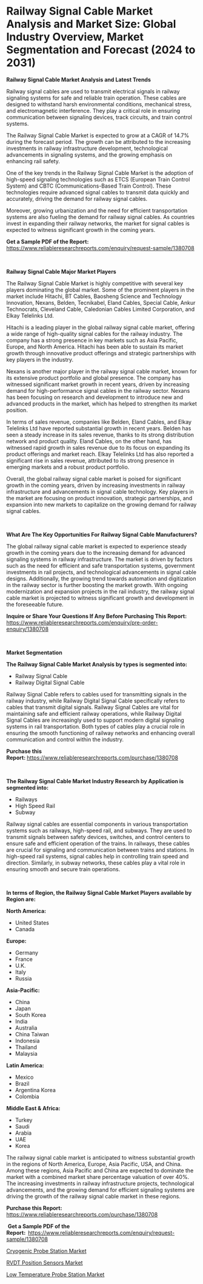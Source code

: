 <p><h1>Railway Signal Cable Market Analysis and Market Size: Global Industry Overview, Market Segmentation and Forecast (2024 to 2031)</h1></p><p><strong>Railway Signal Cable Market Analysis and Latest Trends</strong></p>
<p><p>Railway signal cables are used to transmit electrical signals in railway signaling systems for safe and reliable train operation. These cables are designed to withstand harsh environmental conditions, mechanical stress, and electromagnetic interference. They play a critical role in ensuring communication between signaling devices, track circuits, and train control systems.</p><p>The Railway Signal Cable Market is expected to grow at a CAGR of 14.7% during the forecast period. The growth can be attributed to the increasing investments in railway infrastructure development, technological advancements in signaling systems, and the growing emphasis on enhancing rail safety.</p><p>One of the key trends in the Railway Signal Cable Market is the adoption of high-speed signaling technologies such as ETCS (European Train Control System) and CBTC (Communications-Based Train Control). These technologies require advanced signal cables to transmit data quickly and accurately, driving the demand for railway signal cables.</p><p>Moreover, growing urbanization and the need for efficient transportation systems are also fueling the demand for railway signal cables. As countries invest in expanding their railway networks, the market for signal cables is expected to witness significant growth in the coming years.</p></p>
<p><strong>Get a Sample PDF of the Report:&nbsp;</strong> <a href="https://www.reliableresearchreports.com/enquiry/request-sample/1380708">https://www.reliableresearchreports.com/enquiry/request-sample/1380708</a></p>
<p>&nbsp;</p>
<p><strong>Railway Signal Cable Major Market Players</strong></p>
<p><p>The Railway Signal Cable Market is highly competitive with several key players dominating the global market. Some of the prominent players in the market include Hitachi, BT Cables, Baosheng Science and Technology Innovation, Nexans, Belden, Tecnikabel, Eland Cables, Special Cable, Ankur Technocrats, Cleveland Cable, Caledonian Cables Limited Corporation, and Elkay Telelinks Ltd.</p><p>Hitachi is a leading player in the global railway signal cable market, offering a wide range of high-quality signal cables for the railway industry. The company has a strong presence in key markets such as Asia Pacific, Europe, and North America. Hitachi has been able to sustain its market growth through innovative product offerings and strategic partnerships with key players in the industry.</p><p>Nexans is another major player in the railway signal cable market, known for its extensive product portfolio and global presence. The company has witnessed significant market growth in recent years, driven by increasing demand for high-performance signal cables in the railway sector. Nexans has been focusing on research and development to introduce new and advanced products in the market, which has helped to strengthen its market position.</p><p>In terms of sales revenue, companies like Belden, Eland Cables, and Elkay Telelinks Ltd have reported substantial growth in recent years. Belden has seen a steady increase in its sales revenue, thanks to its strong distribution network and product quality. Eland Cables, on the other hand, has witnessed rapid growth in sales revenue due to its focus on expanding its product offerings and market reach. Elkay Telelinks Ltd has also reported a significant rise in sales revenue, attributed to its strong presence in emerging markets and a robust product portfolio.</p><p>Overall, the global railway signal cable market is poised for significant growth in the coming years, driven by increasing investments in railway infrastructure and advancements in signal cable technology. Key players in the market are focusing on product innovation, strategic partnerships, and expansion into new markets to capitalize on the growing demand for railway signal cables.</p></p>
<p>&nbsp;</p>
<p><strong>What Are The Key Opportunities For Railway Signal Cable Manufacturers?</strong></p>
<p><p>The global railway signal cable market is expected to experience steady growth in the coming years due to the increasing demand for advanced signaling systems in railway infrastructure. The market is driven by factors such as the need for efficient and safe transportation systems, government investments in rail projects, and technological advancements in signal cable designs. Additionally, the growing trend towards automation and digitization in the railway sector is further boosting the market growth. With ongoing modernization and expansion projects in the rail industry, the railway signal cable market is projected to witness significant growth and development in the foreseeable future.</p></p>
<p><strong>Inquire or Share Your Questions If Any Before Purchasing This Report:</strong> <a href="https://www.reliableresearchreports.com/enquiry/pre-order-enquiry/1380708">https://www.reliableresearchreports.com/enquiry/pre-order-enquiry/1380708</a></p>
<p>&nbsp;</p>
<p><strong>Market Segmentation</strong></p>
<p><strong>The Railway Signal Cable Market Analysis by types is segmented into:</strong></p>
<p><ul><li>Railway Signal Cable</li><li>Railway Digital Signal Cable</li></ul></p>
<p><p>Railway Signal Cable refers to cables used for transmitting signals in the railway industry, while Railway Digital Signal Cable specifically refers to cables that transmit digital signals. Railway Signal Cables are vital for maintaining safe and efficient railway operations, while Railway Digital Signal Cables are increasingly used to support modern digital signaling systems in rail transportation. Both types of cables play a crucial role in ensuring the smooth functioning of railway networks and enhancing overall communication and control within the industry.</p></p>
<p><strong>Purchase this Report:&nbsp;</strong><a href="https://www.reliableresearchreports.com/purchase/1380708">https://www.reliableresearchreports.com/purchase/1380708</a></p>
<p>&nbsp;</p>
<p><strong>The Railway Signal Cable Market Industry Research by Application is segmented into:</strong></p>
<p><ul><li>Railways</li><li>High Speed Rail</li><li>Subway</li></ul></p>
<p><p>Railway signal cables are essential components in various transportation systems such as railways, high-speed rail, and subways. They are used to transmit signals between safety devices, switches, and control centers to ensure safe and efficient operation of the trains. In railways, these cables are crucial for signaling and communication between trains and stations. In high-speed rail systems, signal cables help in controlling train speed and direction. Similarly, in subway networks, these cables play a vital role in ensuring smooth and secure train operations.</p></p>
<p>&nbsp;</p>
<p><strong>In terms of Region, the Railway Signal Cable Market Players available by Region are:</strong></p>
<p>
    <p> <strong> North America: </strong>
        <ul>
            <li>United States</li>
            <li>Canada</li>
        </ul>
        </p> 
    <p> <strong> Europe: </strong>
        <ul>
            <li>Germany</li>
            <li>France</li>
            <li>U.K.</li>
            <li>Italy</li>
            <li>Russia</li>
        </ul>
        </p> 
    <p> <strong> Asia-Pacific: </strong>
        <ul>
            <li>China</li>
            <li>Japan</li>
            <li>South Korea</li>
            <li>India</li>
            <li>Australia</li>
            <li>China Taiwan</li>
            <li>Indonesia</li>
            <li>Thailand</li>
            <li>Malaysia</li>
        </ul>
        </p> 
    <p> <strong> Latin America: </strong>
        <ul>
            <li>Mexico</li>
            <li>Brazil</li>
            <li>Argentina Korea</li>
            <li>Colombia</li>
        </ul>
        </p> 
    <p> <strong> Middle East & Africa: </strong>
        <ul>
            <li>Turkey</li>
            <li>Saudi</li>
            <li>Arabia</li>
            <li>UAE</li>
            <li>Korea</li>
        </ul>
    </p>
    </p>
<p><p>The railway signal cable market is anticipated to witness substantial growth in the regions of North America, Europe, Asia Pacific, USA, and China. Among these regions, Asia Pacific and China are expected to dominate the market with a combined market share percentage valuation of over 40%. The increasing investments in railway infrastructure projects, technological advancements, and the growing demand for efficient signaling systems are driving the growth of the railway signal cable market in these regions.</p></p>
<p><strong>Purchase this Report: </strong><a href="https://www.reliableresearchreports.com/purchase/1380708">https://www.reliableresearchreports.com/purchase/1380708</a></p>
<p>&nbsp;<strong>Get a Sample PDF of the Report:&nbsp;&nbsp;</strong><a href="https://www.reliableresearchreports.com/enquiry/request-sample/1380708">https://www.reliableresearchreports.com/enquiry/request-sample/1380708</a></p>
<p><strong></strong></p>
<p><p><a href="https://view.publitas.com/reportprime-1/cryogenic-probe-station-market-offer-valuable-insights-into-market-size-market-share-market-trends-and-projections-spanning-from-2023-to-2030/">Cryogenic Probe Station Market</a></p><p><a href="https://view.publitas.com/reportprime-1/rvdt-position-sensors-market-analysis-examines-its-scope-on-growth-opportunities-and-forecasted-trends-spanning-from-2023-to-2030/">RVDT Position Sensors Market</a></p><p><a href="https://view.publitas.com/reportprime-1/low-temperature-probe-station-market-provides-a-comprehensive-analysis-including-a-macro-overview-of-the-market-as-well-as-micro-details-such-as-market-size-and-competitive-landscape/">Low Temperature Probe Station Market</a></p></p>